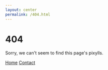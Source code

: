 ```yaml
---
layout: center
permalink: /404.html
---
```


# 404

Sorry, we can't seem to find this page's pixylls.

<div class="mt3">
  <a href="{{ site.url }}/" class="button button-blue button-big">Home</a>
  <a href="{{ site.rootUrl }}/contact.html" class="button button-blue button-big">Contact</a>
</div>
